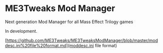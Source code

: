 # ME3Tweaks Mod Manager
Next generation Mod Manager for all Mass Effect Trilogy games

In development.

[https://github.com/ME3Tweaks/ME3TweaksModManager/blob/master/moddesc.ini%20file%20format.md](moddesc.ini file format)
